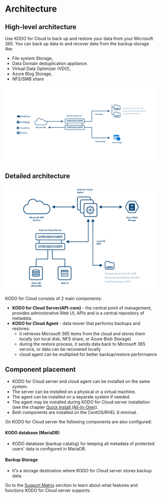 # Architecture

## High-level architecture

Use KODO for Cloud to back up and restore your data from your Microsoft 365. You can back up data to and recover data from the backup storage like: 

* File system Storage, 
* Data Domain deduplication appliance.
* Virtual Data Optimizer \(VDO\), 
* Azure Blog Storage, 
* NFS/SMB share 

![](../.gitbook/assets/obraz%20%2813%29.png)

## Detailed architecture

![](../.gitbook/assets/kodo_for_cloud_01.png)

KODO for Cloud consists of 2 main components:

* **KODO for Cloud Server\(API-core\)** - the central point of management, provides administrative Web UI, APIs and is a central repository of metadata.
* **KODO for Cloud Agent** - data mover that performs backups and restores:
  * it retrieves Microsoft 365 items from the cloud and stores them locally \(on local disk, NFS share, or Azure Blob Storage\)
  * during the restore process, it sends data back to Microsoft 365 service, or data can be recovered locally
  * cloud agent can be multiplied for better backup/restore performance

## Component placement

* KODO for Cloud server and cloud agent can be installed on the same system. 
* The server can be installed on a physical or a virtual machine.
* The agent can be installed on a separate system if needed.
* The agent may be installed during KODO for Cloud server installation \(see the chapter [Quick Install \(All-In-One\)](https://storware.gitbook.io/kodo-for-cloud-office365/deployment/installation-overview/quick-install-all-in-one)\).
* Both components are installed on the CentOS/RHEL 8 minimal.

On KODO for Cloud server the following components are also configured:

#### KODO database \(MariaDB\) 

* KODO database \(backup catalog\) for keeping all metadata of protected users' data is configured in MariaDB. 

#### Backup Storage

* It's a storage destination where KODO for Cloud server stores backup data.

Go to the [Support Matrix](https://storware.gitbook.io/kodo-for-cloud-office365/overview/support-matrix) serction to learn about what features and functions KODO for Cloud server supports.

